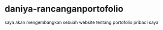 # daniya-rancanganportofolio
saya akan mengembangkan sebuah website tentang portofolio pribadi saya
